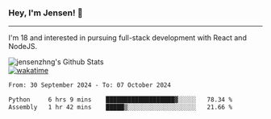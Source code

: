 ### Hey, I'm Jensen! 👋

---

I'm 18 and interested in pursuing full-stack development with React and NodeJS.

![jensenzhng's Github Stats](https://github-readme-stats.vercel.app/api?username=jensenzhng&theme=dark&show_icons=true&count_private=true)
<br />
[![wakatime](https://wakatime.com/badge/user/cbfc263d-3611-4e36-8278-8fad45fe3f62.svg)](https://wakatime.com/@cbfc263d-3611-4e36-8278-8fad45fe3f62)

<!--START_SECTION:waka-->

```txt
From: 30 September 2024 - To: 07 October 2024

Python     6 hrs 9 mins    ███████████████████▓░░░░░   78.34 %
Assembly   1 hr 42 mins    █████▒░░░░░░░░░░░░░░░░░░░   21.66 %
```

<!--END_SECTION:waka-->

